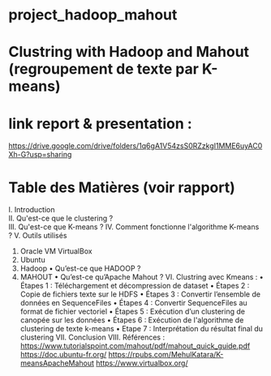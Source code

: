 # project_hadoop_mahout
# Clustring with  Hadoop and Mahout  (regroupement de texte par K-means)
# link report & presentation : 
https://drive.google.com/drive/folders/1q6gA1V54zsS0RZzkgI1MME6uyAC0Xh-G?usp=sharing
# Table des Matières (voir rapport)  
I. Introduction  
II. Qu'est-ce que le clustering ?  
III. Qu'est-ce que K-means ? 
IV. Comment fonctionne l'algorithme K-means ? 
V. Outils utilisés 
1. Oracle VM VirtualBox 
2. Ubuntu 
3. Hadoop 
• Qu’est-ce que HADOOP ? 
4. MAHOUT 
• Qu’est-ce qu’Apache Mahout ? 
VI. Clustring avec Kmeans : 
• Étapes 1 : Téléchargement et décompression de dataset
• Étapes 2 : Copie de fichiers texte sur le HDFS 
• Étapes 3 : Convertir l’ensemble de données en SequenceFiles 
• Étapes 4 : Convertir SequenceFiles au format de fichier vectoriel 
• Étapes 5 : Exécution d’un clustering de canopée sur les données
• Étapes 6 : Exécution de l'algorithme de clustering de texte k-means 
• Etape 7 : Interprétation du résultat final du clustering 
VII. Conclusion 
VIII. Références :
https://www.tutorialspoint.com/mahout/pdf/mahout_quick_guide.pdf
https://doc.ubuntu-fr.org/
https://rpubs.com/MehulKatara/K-meansApacheMahout
https://www.virtualbox.org/

